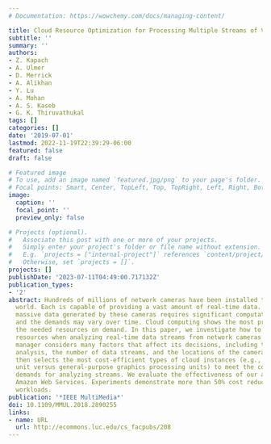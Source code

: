 ```yaml
---
# Documentation: https://wowchemy.com/docs/managing-content/

title: Cloud Resource Optimization for Processing Multiple Streams of Visual Data
subtitle: ''
summary: ''
authors:
- Z. Kapach
- A. Ulmer
- D. Merrick
- A. Alikhan
- Y. Lu
- A. Mohan
- A. S. Kaseb
- G. K. Thiruvathukal
tags: []
categories: []
date: '2019-07-01'
lastmod: 2022-11-19T22:39:29-06:00
featured: false
draft: false

# Featured image
# To use, add an image named `featured.jpg/png` to your page's folder.
# Focal points: Smart, Center, TopLeft, Top, TopRight, Left, Right, BottomLeft, Bottom, BottomRight.
image:
  caption: ''
  focal_point: ''
  preview_only: false

# Projects (optional).
#   Associate this post with one or more of your projects.
#   Simply enter your project's folder or file name without extension.
#   E.g. `projects = ["internal-project"]` references `content/project/deep-learning/index.md`.
#   Otherwise, set `projects = []`.
projects: []
publishDate: '2023-07-11T04:49:00.717132Z'
publication_types:
- '2'
abstract: Hundreds of millions of network cameras have been installed throughout the
  world. Each is capable of providing a vast amount of real-time data. Analyzing the
  massive data generated by these cameras requires significant computational resources
  and the demands may vary over time. Cloud computing shows the most promise to provide
  the needed resources on demand. In this paper, we investigate how to allocate cloud
  resources when analyzing real-time data streams from network cameras. A resource
  manager considers many factors that affect its decisions, including the types of
  analysis, the number of data streams, and the locations of the cameras. The manager
  then selects the most cost-efficient types of cloud instances (e.g., central processing
  unit versus general-purpose graphics processing units) to meet the computational
  demands for analyzing streams. We evaluate the effectiveness of our approach using
  Amazon Web Services. Experiments demonstrate more than 50% cost reduction for real
  workloads.
publication: '*IEEE MultiMedia*'
doi: 10.1109/MMUL.2018.2890255
links:
- name: URL
  url: http://ecommons.luc.edu/cs_facpubs/208
---
```

